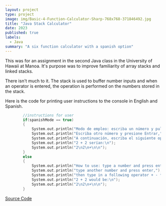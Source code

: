 ```yaml
---
layout: project
type: project
image: img/Basic-4-Function-Calculator-Sharp-768x768-371846492.jpg
title: "Java Stack Calculator"
date: 2023
published: true
labels:
  - Java
summary: "A six function calculator with a spanish option"
---
```


This was for an assignment in the second Java class in the University of Hawaii at Manoa. It's purpose was to improve familiarity of array stacks and linked stacks.

There isn't much to it. The stack is used to buffer number inputs and when an operator is entered, the operation is performed on the numbers stored in the stack.

Here is the code for printing user instructions to the console in English and Spanish.

```cpp
		//instructions for user
		if(spanishMode == true)
		{
			System.out.println("Modo de empleo: escriba un número y pulse Intro,");
			System.out.println("Escriba otro número y presione Entrar,");
			System.out.println("A continuación, escriba el siguiente operador + - * / % ^ y pulse Intro");
			System.out.println("2 + 2 serían:\n");
			System.out.println("2\n2\n+\n\n");
		}
		else
		{
			System.out.println("How to use: type a number and press enter,");
			System.out.println("type another number and press enter,");
			System.out.println("then type in a following operator + - * / % ^ and press enter");
			System.out.println("2 + 2 would be:\n");
			System.out.println("2\n2\n+\n\n");
		}
```
[Source Code](https://github.com/JunlangChenGT/javaStackCalculator)
